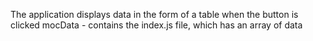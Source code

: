 The application displays data in the form of a table when the button is clicked
mocData - contains the index.js file, which has an array of data